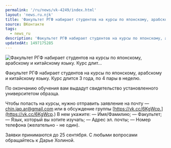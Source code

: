 ```yaml
---
permalink: '/ru/news/vk-4249/index.html'
layout: 'news.ru.njk'
title: 'Факультет РГФ набирает студентов на курсы по японскому, арабскому и китайскому языку. Курс длит'
source: ВКонтакте
tags:
  - news_ru
description: 'Факультет РГФ набирает студентов на курсы по японскому, арабскому и китайскому языку. Курс длит…'
updatedAt: 1497175285
---
```

![Факультет РГФ набирает студентов на курсы по японскому, арабскому и китайскому языку. Курс длит…](https://sun9-19.userapi.com/impf/c840231/v840231484/bfae/abQc7UUL_i4.jpg?size=850x567&quality=96&proxy=1&sign=ebbc3b28ee4bce3a89c3b032d77184e2&c_uniq_tag=9H1w_633kZ1N6zlL0W2UCojcWw_5wD_1X1NBJeTECgk&type=album)

Факультет РГФ набирает студентов на курсы по японскому, арабскому и китайскому языку. Курс длится 3 года, по 4 пары в неделю.

По окончанию обучения вам выдадут свидетельство установленного университетом образца.

Чтобы попасть на курсы, нужно отправить заявление на почту — chin.jap.ar@gmail.com или в обсуждение группы [https://vk.cc/6KgWcp.](https://vk.cc/6KgWcp.)
В нем укажите:
— Имя/Фамилию;
— Факультет;
— Язык, который вы хотите изучать;
— Адрес эл. почты;
— Номер телефона (желательно - не один).

Заявки принимаются до 25 сентября. С любыми вопросами обращайтесь к Дарье Холиной.
